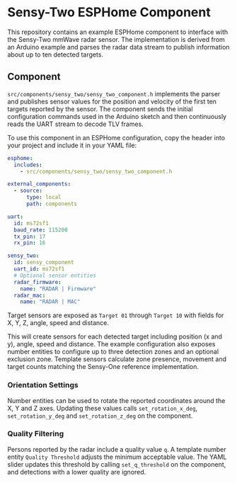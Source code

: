 # Sensy-Two ESPHome Component

This repository contains an example ESPHome component to interface with the
Sensy-Two mmWave radar sensor. The implementation is derived from an Arduino
example and parses the radar data stream to publish information about up to
ten detected targets.

## Component

`src/components/sensy_two/sensy_two_component.h` implements the parser and publishes sensor values for the
position and velocity of the first ten targets reported by the sensor. The
component sends the initial configuration commands used in the Arduino sketch
and then continuously reads the UART stream to decode TLV frames.

To use this component in an ESPHome configuration, copy the header into your
project and include it in your YAML file:

```yaml
esphome:
  includes:
    - src/components/sensy_two/sensy_two_component.h

external_components:
  - source:
      type: local
      path: components

uart:
  id: ms72sf1
  baud_rate: 115200
  tx_pin: 17
  rx_pin: 16

sensy_two:
  id: sensy_component
  uart_id: ms72sf1
  # Optional sensor entities
  radar_firmware:
    name: "RADAR | Firmware"
  radar_mac:
    name: "RADAR | MAC"
```

Target sensors are exposed as `Target 01` through `Target 10` with fields for
X, Y, Z, angle, speed and distance.

This will create sensors for each detected target including position (x and y),
angle, speed and distance. The example configuration also exposes number
entities to configure up to three detection zones and an optional exclusion
zone. Template sensors calculate zone presence, movement and target counts
matching the Sensy-One reference implementation.

### Orientation Settings

Number entities can be used to rotate the reported coordinates around the X,
Y and Z axes. Updating these values calls `set_rotation_x_deg`,
`set_rotation_y_deg` and `set_rotation_z_deg` on the component.

### Quality Filtering

Persons reported by the radar include a quality value `q`. A template number
entity `Quality Threshold` adjusts the minimum acceptable value. The YAML
slider updates this threshold by calling `set_q_threshold` on the component,
and detections with a lower quality are ignored.
